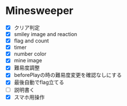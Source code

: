 # Minesweeper
- [x] クリア判定
- [x] smiley image and reaction
- [x] flag and count
- [x] timer
- [x] number color
- [x] mine image
- [x] 難易度調整
- [x] beforePlayの時の難易度変更を確認なしにする
- [x] 最後自動でflag立てる
- [ ] 説明書く
- [x] スマホ用操作
